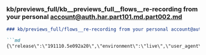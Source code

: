 ### kb/previews_full/kb__previews_full__flows__re-recording from your personal account@auth.har.part101.md.part002.md

```md
### kb/previews_full/flows__re-recording from your personal account@auth.har.part101.md (part 002)

```md
{\"release\":\"191110.5e092a20\",\"environment\":\"live\",\"user_agent\":\"Moz
```

```

```
